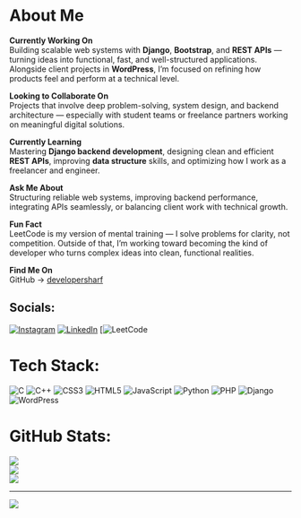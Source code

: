 # About Me

**Currently Working On**  
Building scalable web systems with **Django**, **Bootstrap**, and **REST APIs** — turning ideas into functional, fast, and well-structured applications. Alongside client projects in **WordPress**, I’m focused on refining how products feel and perform at a technical level.

**Looking to Collaborate On**  
Projects that involve deep problem-solving, system design, and backend architecture — especially with student teams or freelance partners working on meaningful digital solutions.

**Currently Learning**  
Mastering **Django backend development**, designing clean and efficient **REST APIs**, improving **data structure** skills, and optimizing how I work as a freelancer and engineer.

**Ask Me About**  
Structuring reliable web systems, improving backend performance, integrating APIs seamlessly, or balancing client work with technical growth.

**Fun Fact**  
LeetCode is my version of mental training — I solve problems for clarity, not competition. Outside of that, I’m working toward becoming the kind of developer who turns complex ideas into clean, functional realities.

**Find Me On**  
GitHub → [developersharf](https://github.com/developersharf)



## Socials:
[![Instagram](https://img.shields.io/badge/Instagram-%23E4405F.svg?logo=Instagram&logoColor=white)](https://instagram.com/developersharf) [![LinkedIn](https://img.shields.io/badge/LinkedIn-%230077B5.svg?logo=linkedin&logoColor=white)](https://linkedin.com/in/developersharf) [![![LeetCode](https://img.shields.io/badge/-LeetCode-FFA116?logo=LeetCode&logoColor=white)](https://leetcode.com/developersharf)


# Tech Stack:
![C](https://img.shields.io/badge/c-%2300599C.svg?style=for-the-badge&logo=c&logoColor=white) ![C++](https://img.shields.io/badge/c++-%2300599C.svg?style=for-the-badge&logo=c%2B%2B&logoColor=white) ![CSS3](https://img.shields.io/badge/css3-%231572B6.svg?style=for-the-badge&logo=css3&logoColor=white) ![HTML5](https://img.shields.io/badge/html5-%23E34F26.svg?style=for-the-badge&logo=html5&logoColor=white) ![JavaScript](https://img.shields.io/badge/javascript-%23323330.svg?style=for-the-badge&logo=javascript&logoColor=%23F7DF1E) ![Python](https://img.shields.io/badge/python-3670A0?style=for-the-badge&logo=python&logoColor=ffdd54) ![PHP](https://img.shields.io/badge/php-%23777BB4.svg?style=for-the-badge&logo=php&logoColor=white) ![Django](https://img.shields.io/badge/django-%23092E20.svg?style=for-the-badge&logo=django&logoColor=white) ![WordPress](https://img.shields.io/badge/WordPress-%23117AC9.svg?style=for-the-badge&logo=WordPress&logoColor=white)
# GitHub Stats:
![](https://github-readme-stats.vercel.app/api?username=developersharf&theme=dracula&hide_border=false&include_all_commits=false&count_private=false)<br/>
![](https://github-readme-streak-stats.herokuapp.com/?user=developersharf&theme=dracula&hide_border=false)<br/>
![](https://github-readme-stats.vercel.app/api/top-langs/?username=developersharf&theme=dracula&hide_border=false&include_all_commits=false&count_private=false&layout=compact)

---
[![](https://visitcount.itsvg.in/api?id=developersharf&icon=0&color=0)](https://visitcount.itsvg.in)

<!-- Proudly created with GPRM ( https://gprm.itsvg.in ) -->
